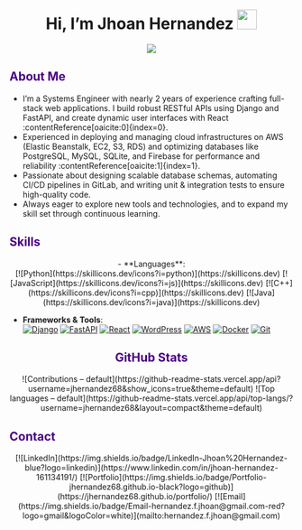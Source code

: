 <h1 align="center"><b>Hi, I’m Jhoan Hernandez</b> <img src="https://media.giphy.com/media/hvRJCLFzcasrR4ia7z/giphy.gif" width="35"></h1>

<p align="center">
  <a href="https://github.com/DenverCoder1/readme-typing-svg">
    <img src="https://readme-typing-svg.herokuapp.com?font=Time+New+Roman&color=4B0082&size=25&center=true&vCenter=true&width=600&height=100&lines=Software+Developer;Systems+Engineer;Tech+Enthusiast;Eager+to+Learn+New+Technologies" />
  </a>
</p>

<h2 style="color: #4B0082;">About Me</h2>

- I’m a Systems Engineer with nearly 2 years of experience crafting full-stack web applications. I build robust RESTful APIs using Django and FastAPI, and create dynamic user interfaces with React :contentReference[oaicite:0]{index=0}.  
- Experienced in deploying and managing cloud infrastructures on AWS (Elastic Beanstalk, EC2, S3, RDS) and optimizing databases like PostgreSQL, MySQL, SQLite, and Firebase for performance and reliability :contentReference[oaicite:1]{index=1}.  
- Passionate about designing scalable database schemas, automating CI/CD pipelines in GitLab, and writing unit & integration tests to ensure high-quality code.  
- Always eager to explore new tools and technologies, and to expand my skill set through continuous learning.

<h2 style="color: #4B0082;">Skills</h2>
<p align="center">
- **Languages**:<br/>
  [![Python](https://skillicons.dev/icons?i=python)](https://skillicons.dev) 
  [![JavaScript](https://skillicons.dev/icons?i=js)](https://skillicons.dev) 
  [![C++](https://skillicons.dev/icons?i=cpp)](https://skillicons.dev) 
  [![Java](https://skillicons.dev/icons?i=java)](https://skillicons.dev)

<br/>

- **Frameworks & Tools**:<br/>
  [![Django](https://skillicons.dev/icons?i=django)](https://skillicons.dev) 
  [![FastAPI](https://skillicons.dev/icons?i=fastapi)](https://skillicons.dev) 
  [![React](https://skillicons.dev/icons?i=react)](https://skillicons.dev) 
  [![WordPress](https://skillicons.dev/icons?i=wordpress)](https://skillicons.dev) 
  [![AWS](https://skillicons.dev/icons?i=aws)](https://skillicons.dev) 
  [![Docker](https://skillicons.dev/icons?i=docker)](https://skillicons.dev) 
  [![Git](https://skillicons.dev/icons?i=git)](https://skillicons.dev)
</p>

<h2 style="color: #4B0082;" align="center">GitHub Stats</h2>

<div align="center">
  ![Contributions – default](https://github-readme-stats.vercel.app/api?username=jhernandez68&show_icons=true&theme=default)  
  ![Top languages – default](https://github-readme-stats.vercel.app/api/top-langs/?username=jhernandez68&layout=compact&theme=default)
</div>

<h2 style="color: #4B0082;">Contact</h2>

<p align="center">
  [![LinkedIn](https://img.shields.io/badge/LinkedIn-Jhoan%20Hernandez-blue?logo=linkedin)](https://www.linkedin.com/in/jhoan-hernandez-161134191/)  
  [![Portfolio](https://img.shields.io/badge/Portfolio-jhernandez68.github.io-black?logo=github)](https://jhernandez68.github.io/portfolio/)  
  [![Email](https://img.shields.io/badge/Email-hernandez.f.jhoan@gmail.com-red?logo=gmail&logoColor=white)](mailto:hernandez.f.jhoan@gmail.com)
</p>
